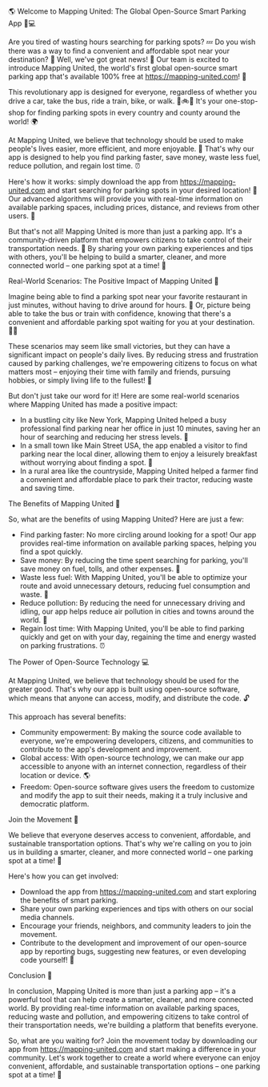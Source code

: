 🌎 Welcome to Mapping United: The Global Open-Source Smart Parking App 🚗💻

Are you tired of wasting hours searching for parking spots? 💤 Do you wish there was a way to find a convenient and affordable spot near your destination? 📍 Well, we've got great news! 🎉 Our team is excited to introduce Mapping United, the world's first global open-source smart parking app that's available 100% free at https://mapping-united.com! 📱

This revolutionary app is designed for everyone, regardless of whether you drive a car, take the bus, ride a train, bike, or walk. 👣🚲💃 It's your one-stop-shop for finding parking spots in every country and county around the world! 🌍

At Mapping United, we believe that technology should be used to make people's lives easier, more efficient, and more enjoyable. 💖 That's why our app is designed to help you find parking faster, save money, waste less fuel, reduce pollution, and regain lost time. ⏰

Here's how it works: simply download the app from https://mapping-united.com and start searching for parking spots in your desired location! 📍 Our advanced algorithms will provide you with real-time information on available parking spaces, including prices, distance, and reviews from other users. 💯

But that's not all! Mapping United is more than just a parking app. It's a community-driven platform that empowers citizens to take control of their transportation needs. 🌟 By sharing your own parking experiences and tips with others, you'll be helping to build a smarter, cleaner, and more connected world – one parking spot at a time! 🚀

Real-World Scenarios: The Positive Impact of Mapping United 💪

Imagine being able to find a parking spot near your favorite restaurant in just minutes, without having to drive around for hours. 🍴 Or, picture being able to take the bus or train with confidence, knowing that there's a convenient and affordable parking spot waiting for you at your destination. 🚌🚂

These scenarios may seem like small victories, but they can have a significant impact on people's daily lives. By reducing stress and frustration caused by parking challenges, we're empowering citizens to focus on what matters most – enjoying their time with family and friends, pursuing hobbies, or simply living life to the fullest! 🌈

But don't just take our word for it! Here are some real-world scenarios where Mapping United has made a positive impact:

* In a bustling city like New York, Mapping United helped a busy professional find parking near her office in just 10 minutes, saving her an hour of searching and reducing her stress levels. 🗽️
* In a small town like Main Street USA, the app enabled a visitor to find parking near the local diner, allowing them to enjoy a leisurely breakfast without worrying about finding a spot. 🍳
* In a rural area like the countryside, Mapping United helped a farmer find a convenient and affordable place to park their tractor, reducing waste and saving time.

The Benefits of Mapping United 💸

So, what are the benefits of using Mapping United? Here are just a few:

* Find parking faster: No more circling around looking for a spot! Our app provides real-time information on available parking spaces, helping you find a spot quickly.
* Save money: By reducing the time spent searching for parking, you'll save money on fuel, tolls, and other expenses. 💸
* Waste less fuel: With Mapping United, you'll be able to optimize your route and avoid unnecessary detours, reducing fuel consumption and waste. 🚗
* Reduce pollution: By reducing the need for unnecessary driving and idling, our app helps reduce air pollution in cities and towns around the world. 🌳
* Regain lost time: With Mapping United, you'll be able to find parking quickly and get on with your day, regaining the time and energy wasted on parking frustrations. ⏰

The Power of Open-Source Technology 💻

At Mapping United, we believe that technology should be used for the greater good. That's why our app is built using open-source software, which means that anyone can access, modify, and distribute the code. 🔓

This approach has several benefits:

* Community empowerment: By making the source code available to everyone, we're empowering developers, citizens, and communities to contribute to the app's development and improvement.
* Global access: With open-source technology, we can make our app accessible to anyone with an internet connection, regardless of their location or device. 🌎
* Freedom: Open-source software gives users the freedom to customize and modify the app to suit their needs, making it a truly inclusive and democratic platform.

Join the Movement 💪

We believe that everyone deserves access to convenient, affordable, and sustainable transportation options. That's why we're calling on you to join us in building a smarter, cleaner, and more connected world – one parking spot at a time! 🚀

Here's how you can get involved:

* Download the app from https://mapping-united.com and start exploring the benefits of smart parking.
* Share your own parking experiences and tips with others on our social media channels.
* Encourage your friends, neighbors, and community leaders to join the movement.
* Contribute to the development and improvement of our open-source app by reporting bugs, suggesting new features, or even developing code yourself! 🤖

Conclusion 🌟

In conclusion, Mapping United is more than just a parking app – it's a powerful tool that can help create a smarter, cleaner, and more connected world. By providing real-time information on available parking spaces, reducing waste and pollution, and empowering citizens to take control of their transportation needs, we're building a platform that benefits everyone.

So, what are you waiting for? Join the movement today by downloading our app from https://mapping-united.com and start making a difference in your community. Let's work together to create a world where everyone can enjoy convenient, affordable, and sustainable transportation options – one parking spot at a time! 🚀